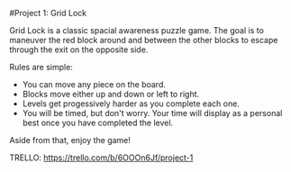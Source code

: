 #Project 1: Grid Lock

Grid Lock is a classic spacial awareness puzzle game. The goal is to maneuver the red block around and between the other blocks to escape through the exit on the opposite side.

Rules are simple:
- You can move any piece on the board.
- Blocks move either up and down or left to right.
- Levels get progessively harder as you complete each one.
- You will be timed, but don't worry. Your time will display as a personal best once you have completed the level.

Aside from that, enjoy the game!

TRELLO: https://trello.com/b/6OOOn6Jf/project-1

